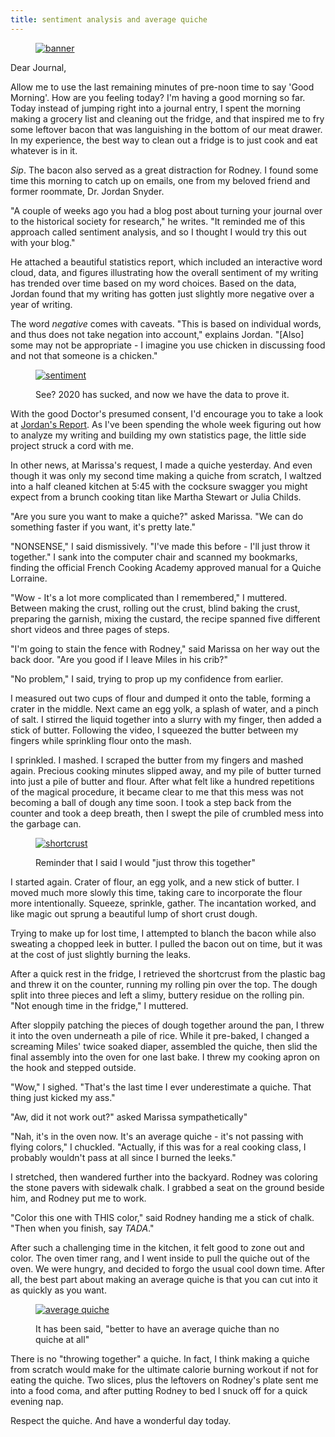 ```yaml
---
title: sentiment analysis and average quiche
---
```


<figure>
  <a href="/images/banners/2020-07-23.jpg">
    <img alt="banner" src="/images/banners/2020-07-23.jpg"/>
  </a>
</figure>

Dear Journal,

Allow me to use the last remaining minutes of pre-noon time to say
'Good Morning'.  How are you feeling today?  I'm having a good morning
so far.  Today instead of jumping right into a journal entry, I spent
the morning making a grocery list and cleaning out the fridge, and
that inspired me to fry some leftover bacon that was languishing in
the bottom of our meat drawer.  In my experience, the best way to
clean out a fridge is to just cook and eat whatever is in it.

_Sip_.  The bacon also served as a great distraction for Rodney.  I
found some time this morning to catch up on emails, one from my
beloved friend and former roommate, Dr. Jordan Snyder.

"A couple of weeks ago you had a blog post about turning your journal
over to the historical society for research," he writes.  "It reminded
me of this approach called sentiment analysis, and so I thought I
would try this out with your blog."

He attached a beautiful statistics report, which included an
interactive word cloud, data, and figures illustrating how the overall
sentiment of my writing has trended over time based on my word
choices.  Based on the data, Jordan found that my writing has gotten
just slightly more negative over a year of writing.

The word _negative_ comes with caveats.  "This is based on individual
words, and thus does not take negation into account," explains Jordan.
"\[Also\] some may not be appropriate - I imagine you use chicken in
discussing food and not that someone is a chicken."

<figure>
  <a href="/images/sentiment.png">
    <img alt="sentiment" src="/images/sentiment.png"/>
  </a>
  <figcaption>
    <p>See?  2020 has sucked, and now we have the data to prove it.</p>
  </figcaption>
</figure>

With the good Doctor's presumed consent, I'd encourage you to take a
look at [Jordan's Report].  As I've been spending the whole week
figuring out how to analyze my writing and building my own statistics
page, the little side project struck a cord with me.

In other news, at Marissa's request, I made a quiche yesterday.  And
even though it was only my second time making a quiche from scratch, I
waltzed into a half cleaned kitchen at 5:45 with the cocksure swagger
you might expect from a brunch cooking titan like Martha Stewart or
Julia Childs.

"Are you sure you want to make a quiche?" asked Marissa.  "We can do
something faster if you want, it's pretty late."

"NONSENSE," I said dismissively.  "I've made this before - I'll just
throw it together."  I sank into the computer chair and scanned my
bookmarks, finding the official French Cooking Academy approved manual
for a Quiche Lorraine.

"Wow - It's a lot more complicated than I remembered," I muttered.
Between making the crust, rolling out the crust, blind baking the
crust, preparing the garnish, mixing the custard, the recipe spanned
five different short videos and three pages of steps.

"I'm going to stain the fence with Rodney," said Marissa on her way
out the back door.  "Are you good if I leave Miles in his crib?"

"No problem," I said, trying to prop up my confidence from earlier.

I measured out two cups of flour and dumped it onto the table, forming
a crater in the middle.  Next came an egg yolk, a splash of water, and
a pinch of salt.  I stirred the liquid together into a slurry with my
finger, then added a stick of butter.  Following the video, I squeezed
the butter between my fingers while sprinkling flour onto the mash.

I sprinkled.  I mashed.  I scraped the butter from my fingers and
mashed again.  Precious cooking minutes slipped away, and my pile of
butter turned into just a pile of butter and flour.  After what felt
like a hundred repetitions of the magical procedure, it became clear
to me that this mess was not becoming a ball of dough any time soon.
I took a step back from the counter and took a deep breath, then I
swept the pile of crumbled mess into the garbage can.

<figure>
  <a href="/images/shortcrust.jpg">
    <img alt="shortcrust" src="/images/shortcrust.jpg"/>
  </a>
  <figcaption>
    <p>Reminder that I said I would "just throw this together"</p>
  </figcaption>
</figure>

I started again.  Crater of flour, an egg yolk, and a new stick of
butter.  I moved much more slowly this time, taking care to
incorporate the flour more intentionally.  Squeeze, sprinkle, gather.
The incantation worked, and like magic out sprung a beautiful lump of
short crust dough.

Trying to make up for lost time, I attempted to blanch the bacon while
also sweating a chopped leek in butter.  I pulled the bacon out on
time, but it was at the cost of just slightly burning the leaks.

After a quick rest in the fridge, I retrieved the shortcrust from the
plastic bag and threw it on the counter, running my rolling pin over
the top.  The dough split into three pieces and left a slimy, buttery
residue on the rolling pin.  "Not enough time in the fridge," I
muttered.

After sloppily patching the pieces of dough together around the pan, I
threw it into the oven underneath a pile of rice.  While it pre-baked,
I changed a screaming Miles' twice soaked diaper, assembled the
quiche, then slid the final assembly into the oven for one last bake.
I threw my cooking apron on the hook and stepped outside.

"Wow," I sighed.  "That's the last time I ever underestimate a quiche.
That thing just kicked my ass."

"Aw, did it not work out?" asked Marissa sympathetically"

"Nah, it's in the oven now.  It's an average quiche - it's not passing
with flying colors," I chuckled.  "Actually, if this was for a real
cooking class, I probably wouldn't pass at all since I burned the
leeks."

I stretched, then wandered further into the backyard.  Rodney was
coloring the stone pavers with sidewalk chalk.  I grabbed a seat on
the ground beside him, and Rodney put me to work.

"Color this one with THIS color," said Rodney handing me a stick of
chalk.  "Then when you finish, say _TADA_."

After such a challenging time in the kitchen, it felt good to zone out
and color.  The oven timer rang, and I went inside to pull the quiche
out of the oven.  We were hungry, and decided to forgo the usual cool
down time.  After all, the best part about making an average quiche is
that you can cut into it as quickly as you want.

<figure>
  <a href="/images/average-quiche.jpg">
    <img alt="average quiche" src="/images/average-quiche.jpg"/>
  </a>
  <figcaption>
    <p>It has been said, "better to have an average quiche than no
quiche at all"</p>
  </figcaption>
</figure>

There is no "throwing together" a quiche.  In fact, I think making a
quiche from scratch would make for the ultimate calorie burning
workout if not for eating the quiche.  Two slices, plus the leftovers
on Rodney's plate sent me into a food coma, and after putting Rodney
to bed I snuck off for a quick evening nap.

Respect the quiche.  And have a wonderful day today.

[Jordan's Report]: https://demo.alexrecker.com/jordans-report.html
